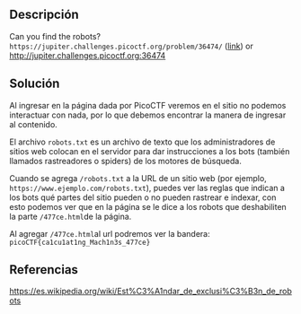 ## Descripción
Can you find the robots? `https://jupiter.challenges.picoctf.org/problem/36474/` ([link](https://jupiter.challenges.picoctf.org/problem/36474/)) or http://jupiter.challenges.picoctf.org:36474
## Solución
Al ingresar en la página dada por PicoCTF veremos en el sitio no podemos interactuar con nada, por lo que debemos encontrar la manera de ingresar al contenido.

El archivo `robots.txt` es un archivo de texto que los administradores de sitios web colocan en el servidor para dar instrucciones a los bots (también llamados rastreadores o spiders) de los motores de búsqueda.

Cuando se agrega `/robots.txt` a la URL de un sitio web (por ejemplo, `https://www.ejemplo.com/robots.txt`), puedes ver las reglas que indican a los bots qué partes del sitio pueden o no pueden rastrear e indexar, con esto podemos ver que en la página se le dice a los robots que deshabiliten la parte `/477ce.html`de la página.

Al agregar `/477ce.html`al url podremos ver la bandera:
`picoCTF{ca1cu1at1ng_Mach1n3s_477ce}`
## Referencias
https://es.wikipedia.org/wiki/Est%C3%A1ndar_de_exclusi%C3%B3n_de_robots